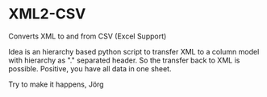 # XML2-CSV
Converts XML to and from CSV (Excel Support)

Idea is an hierarchy based python script to transfer XML to a column model with hierarchy as "." separated header. So the transfer back to XML is possible. Positive, you have all data in one sheet.

Try to make it happens,
Jörg

